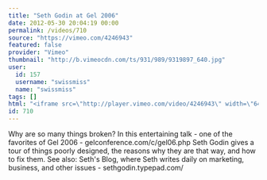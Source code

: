 ```yaml
---
title: "Seth Godin at Gel 2006"
date: 2012-05-30 20:04:19 00:00
permalink: /videos/710
source: "https://vimeo.com/4246943"
featured: false
provider: "Vimeo"
thumbnail: "http://b.vimeocdn.com/ts/931/989/9319897_640.jpg"
user:
  id: 157
  username: "swissmiss"
  name: "swissmiss"
tags: []
html: "<iframe src=\"http://player.vimeo.com/video/4246943\" width=\"640\" height=\"480\" frameborder=\"0\" webkitAllowFullScreen mozallowfullscreen allowFullScreen></iframe>"
id: 710
---
```


Why are so many things broken? In this entertaining talk - one of the favorites of Gel 2006 - 
gelconference.com/c/gel06.php
Seth Godin gives a tour of things poorly designed, the reasons why they are that way, and how to fix them.
See also: Seth's Blog, where Seth writes daily on marketing, business, and other issues -
sethgodin.typepad.com/